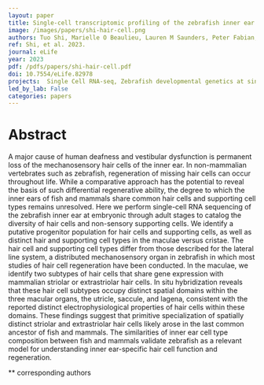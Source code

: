 ```yaml
---
layout: paper
title: Single-cell transcriptomic profiling of the zebrafish inner ear reveals molecularly distinct hair cell and supporting cell subtypes
image: /images/papers/shi-hair-cell.png
authors: Tuo Shi, Marielle O Beaulieu, Lauren M Saunders, Peter Fabian, Cole Trapnell, Neil Segil, J Gage Crump**, David W Raible**
ref: Shi, et al. 2023.
journal: eLife
year: 2023
pdf: /pdfs/papers/shi-hair-cell.pdf
doi: 10.7554/eLife.82978
projects:  Single Cell RNA-seq, Zebrafish developmental genetics at single-cell resolution
led_by_lab: False
categories: papers
---
```


# Abstract

A major cause of human deafness and vestibular dysfunction is permanent loss of the mechanosensory hair cells of the inner ear. In non-mammalian vertebrates such as zebrafish, regeneration of missing hair cells can occur throughout life. While a comparative approach has the potential to reveal the basis of such differential regenerative ability, the degree to which the inner ears of fish and mammals share common hair cells and supporting cell types remains unresolved. Here we perform single-cell RNA sequencing of the zebrafish inner ear at embryonic through adult stages to catalog the diversity of hair cells and non-sensory supporting cells. We identify a putative progenitor population for hair cells and supporting cells, as well as distinct hair and supporting cell types in the maculae versus cristae. The hair cell and supporting cell types differ from those described for the lateral line system, a distributed mechanosensory organ in zebrafish in which most studies of hair cell regeneration have been conducted. In the maculae, we identify two subtypes of hair cells that share gene expression with mammalian striolar or extrastriolar hair cells. In situ hybridization reveals that these hair cell subtypes occupy distinct spatial domains within the three macular organs, the utricle, saccule, and lagena, consistent with the reported distinct electrophysiological properties of hair cells within these domains. These findings suggest that primitive specialization of spatially distinct striolar and extrastriolar hair cells likely arose in the last common ancestor of fish and mammals. The similarities of inner ear cell type composition between fish and mammals validate zebrafish as a relevant model for understanding inner ear-specific hair cell function and regeneration.

\*\* corresponding authors
